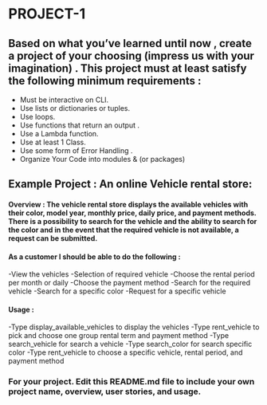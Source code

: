 # PROJECT-1

## Based on what you’ve learned until now , create a project of your choosing (impress us with your imagination) . This project must at least satisfy the following minimum requirements :

- Must be interactive on CLI.
- Use lists or dictionaries or tuples. 
- Use loops.
- Use functions that return an output . 
- Use a Lambda function.
- Use at least 1 Class.
- Use some form of Error Handling .
- Organize Your Code into modules & (or packages)

## Example Project : An online Vehicle rental store:

#### Overview : The vehicle rental store displays the available vehicles with their color, model year, monthly price, daily price, and payment methods. There is a possibility to search for the vehicle and the ability to search for the color and in the event that the required vehicle is not available, a request can be submitted.
#### As a customer I should be able to do the following :
-View the vehicles
-Selection of required vehicle
-Choose the rental period per month or daily
-Choose the payment method
-Search for the required vehicle
-Search for a specific color
-Request for a specific vehicle



#### Usage :
-Type display_available_vehicles to display the vehicles
-Type rent_vehicle to pick and choose one group rental term and payment method
-Type search_vehicle for search a vehicle
-Type search_color for search specific color
-Type rent_vehicle to choose a specific vehicle, rental period, and payment method



### For your project. Edit this README.md file to include your own project name,  overview, user stories, and usage. 
